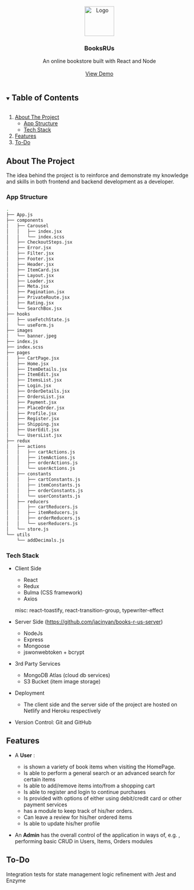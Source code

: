 <!-- PROJECT LOGO -->
<br />
<p align="center">
  <a href="https://booksrus.netlify.app/assets/logo.png">
    <img src="https://booksrus.netlify.app/assets/logo.png" alt="Logo" width="80" height="80">
  </a>

  <h3 align="center">BooksRUs</h3>

  <p align="center">
    An online bookstore built with React and Node
    <br />
    <br />
    <a href="https://booksrus.netlify.app">View Demo</a>
  </p>
</p>

<!-- TABLE OF CONTENTS -->
<details open="open">
  <summary><h2 style="display: inline-block">Table of Contents</h2></summary>
  <ol>
    <li>
      <a href="#about-the-project">About The Project</a>
      <ul>
        <li><a href="#app-structure">App Structure</a></li>
        <li><a href="#tech-stack">Tech Stack</a></li>
      </ul>
    </li>
    <li>
      <a href="#features">Features</a>
    </li>
    <li><a href="#to-do">To-Do</a></li>
  </ol>
</details>

<!-- ABOUT THE PROJECT -->

## About The Project

The idea behind the project is to reinforce and demonstrate my knowledge and skills in both frontend and backend development as a developer.

### App Structure

```bash
.
├── App.js
├── components
│   ├── Carousel
│   │   ├── index.jsx
│   │   └── index.scss
│   ├── CheckoutSteps.jsx
│   ├── Error.jsx
│   ├── Filter.jsx
│   ├── Footer.jsx
│   ├── Header.jsx
│   ├── ItemCard.jsx
│   ├── Layout.jsx
│   ├── Loader.jsx
│   ├── Meta.jsx
│   ├── Pagination.jsx
│   ├── PrivateRoute.jsx
│   ├── Rating.jsx
│   └── SearchBox.jsx
├── hooks
│   ├── useFetchState.js
│   └── useForm.js
├── images
│   └── banner.jpeg
├── index.js
├── index.scss
├── pages
│   ├── CartPage.jsx
│   ├── Home.jsx
│   ├── ItemDetails.jsx
│   ├── ItemEdit.jsx
│   ├── ItemsList.jsx
│   ├── Login.jsx
│   ├── OrderDetails.jsx
│   ├── OrdersList.jsx
│   ├── Payment.jsx
│   ├── PlaceOrder.jsx
│   ├── Profile.jsx
│   ├── Register.jsx
│   ├── Shipping.jsx
│   ├── UserEdit.jsx
│   └── UsersList.jsx
├── redux
│   ├── actions
│   │   ├── cartActions.js
│   │   ├── itemActions.js
│   │   ├── orderActions.js
│   │   └── userActions.js
│   ├── constants
│   │   ├── cartConstants.js
│   │   ├── itemConstants.js
│   │   ├── orderConstants.js
│   │   └── userConstants.js
│   ├── reducers
│   │   ├── cartReducers.js
│   │   ├── itemReducers.js
│   │   ├── orderReducers.js
│   │   └── userReducers.js
│   └── store.js
└── utils
    └── addDecimals.js
```

### Tech Stack

- Client Side

  - React
  - Redux
  - Bulma (CSS framework)
  - Axios

  misc: react-toastify, react-transition-group, typewriter-effect

- Server Side (https://github.com/jacinyan/books-r-us-server)

  - NodeJs
  - Express
  - Mongoose
  - jswonwebtoken + bcrypt

- 3rd Party Services
  - MongoDB Atlas (cloud db services)
  - S3 Bucket (item image storage)
- Deployment
  - The client side and the server side of the project are hosted on Netlify and Heroku respectively
- Version Control: Git and GitHub

<!-- FEATURES -->

## Features

- A **User** : 
  - is shown a variety of book items when visiting the HomePage.
  - Is able to perform a general search or an advanced search for certain items
  - Is able to add/remove items into/from a shopping cart
  - Is able to register and login to continue purchases
  - Is provided with options of either using debit/credit card or other payment services
  - has a module to keep track of his/her orders.
  - Can leave a review for his/her ordered items
  - Is able to update his/her profile
  
- An **Admin** 
   has the overall control of the application in ways of, e.g. , performing basic CRUD in Users, Items, Orders modules

<!-- TODO -->

## To-Do
 Integration tests for state management logic refinement with Jest and Enzyme





